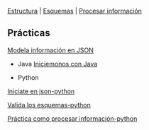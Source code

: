 [Estructura](./estructura.md)  |   [Esquemas](./esquemas.md)    |    [Procesar información](./python.md)

## Prácticas
[Modela información en JSON](modelado/modelo.md)
  
* Java
[Iniciemonos con Java](java.md)


* Python

[Iniciate en json-python](./chuck/chuck.md)

[Valida los esquemas-python](./starwars/starwars.md)

[Práctica como procesar información-python](./validacion/pesquemas.md)
